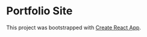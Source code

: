 # Portfolio Site

This project was bootstrapped with [Create React App](https://github.com/facebook/create-react-app).
